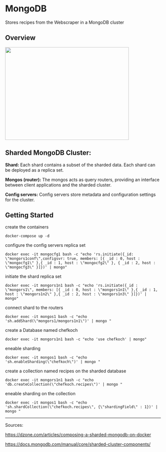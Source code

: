 # MongoDB

Stores recipes from the Webscraper in a MongoDB cluster

## Overview

<img src="https://github.com/helenanebel/bigdataproject/blob/master/images/mongodb.png" width="400" height="300">

## Sharded MongoDB Cluster:

**Shard:** Each shard contains a subset of the sharded data. Each shard can be deployed as a replica set.

**Mongos (router):** The mongos acts as query routers, providing an interface between client applications and the sharded cluster.

**Config servers:** Config servers store metadata and configuration settings for the cluster.

## Getting Started

create the containers

    docker-compose up -d

configure the config servers replica set

    docker exec -it mongocfg1 bash -c "echo 'rs.initiate({_id: \"mongors1conf\",configsvr: true, members: [{ _id : 0, host : \"mongocfg1\" },{ _id : 1, host : \"mongocfg2\" }, { _id : 2, host : \"mongocfg3\" }]})' | mongo"

initiate the shard replica set

    docker exec -it mongors1n1 bash -c "echo 'rs.initiate({_id : \"mongors1\", members: [{ _id : 0, host : \"mongors1n1\" },{ _id : 1, host : \"mongors1n2\" },{ _id : 2, host : \"mongors1n3\" }]})' | mongo"

connect shard to the routers

    docker exec -it mongos1 bash -c "echo 'sh.addShard(\"mongors1/mongors1n1\")' | mongo "

create a Database named chefkoch

    docker exec -it mongors1n1 bash -c "echo 'use chefkoch' | mongo"

eneable sharding

    docker exec -it mongos1 bash -c "echo 'sh.enableSharding(\"chefkoch\")' | mongo "

create a collection named recipes on the sharded database

    docker exec -it mongors1n1 bash -c "echo 'db.createCollection(\"chefkoch.recipes\")' | mongo "

eneable sharding on the collection

    docker exec -it mongos1 bash -c "echo 'sh.shardCollection(\"chefkoch.recipes\", {\"shardingField\" : 1})' | mongo "


----

Sources:

https://dzone.com/articles/composing-a-sharded-mongodb-on-docker

https://docs.mongodb.com/manual/core/sharded-cluster-components/
